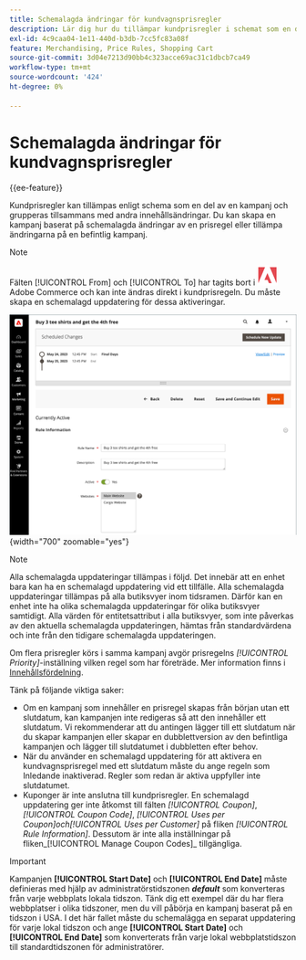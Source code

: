 ```yaml
---
title: Schemalagda ändringar för kundvagnsprisregler
description: Lär dig hur du tillämpar kundprisregler i schemat som en del av en kampanj och grupperar dem med andra innehållsändringar.
exl-id: 4c9caa04-1e11-440d-b3db-7cc5fc83a08f
feature: Merchandising, Price Rules, Shopping Cart
source-git-commit: 3d04e7213d90bb4c323acce69ac31c1dbcb7ca49
workflow-type: tm+mt
source-wordcount: '424'
ht-degree: 0%

---
```


# Schemalagda ändringar för kundvagnsprisregler

{{ee-feature}}

Kundprisregler kan tillämpas enligt schema som en del av en kampanj och grupperas tillsammans med andra innehållsändringar. Du kan skapa en kampanj baserat på schemalagda ändringar av en prisregel eller tillämpa ändringarna på en befintlig kampanj.

>[!NOTE]
>
>Fälten [!UICONTROL From] och [!UICONTROL To] har tagits bort i ![Adobe Commerce](../assets/adobe-logo.svg) Adobe Commerce och kan inte ändras direkt i kundprisregeln. Du måste skapa en schemalagd uppdatering för dessa aktiveringar.

![Kundprisregler - schemalagda ändringar](./assets/content-staging-price-rules-cart-scheduled-changes.png){width="700" zoomable="yes"}

>[!NOTE]
>
>Alla schemalagda uppdateringar tillämpas i följd. Det innebär att en enhet bara kan ha en schemalagd uppdatering vid ett tillfälle. Alla schemalagda uppdateringar tillämpas på alla butiksvyer inom tidsramen. Därför kan en enhet inte ha olika schemalagda uppdateringar för olika butiksvyer samtidigt. Alla värden för entitetsattribut i alla butiksvyer, som inte påverkas av den aktuella schemalagda uppdateringen, hämtas från standardvärdena och inte från den tidigare schemalagda uppdateringen.

Om flera prisregler körs i samma kampanj avgör prisregelns _[!UICONTROL Priority]_-inställning vilken regel som har företräde. Mer information finns i [Innehållsfördelning](../content-design/content-staging.md).

Tänk på följande viktiga saker:

- Om en kampanj som innehåller en prisregel skapas från början utan ett slutdatum, kan kampanjen inte redigeras så att den innehåller ett slutdatum. Vi rekommenderar att du antingen lägger till ett slutdatum när du skapar kampanjen eller skapar en dubblettversion av den befintliga kampanjen och lägger till slutdatumet i dubbletten efter behov.
- När du använder en schemalagd uppdatering för att aktivera en kundvagnsprisregel med ett slutdatum måste du ange regeln som Inledande inaktiverad. Regler som redan är aktiva uppfyller inte slutdatumet.
- Kuponger är inte anslutna till kundprisregler. En schemalagd uppdatering ger inte åtkomst till fälten _[!UICONTROL Coupon]_,_[!UICONTROL Coupon Code]_, _[!UICONTROL Uses per Coupon]_och_[!UICONTROL Uses per Customer]_ på fliken _[!UICONTROL Rule Information]_. Dessutom är inte alla inställningar på fliken_[!UICONTROL Manage Coupon Codes]_ tillgängliga.

>[!IMPORTANT]
>
>Kampanjen **[!UICONTROL Start Date]** och **[!UICONTROL End Date]** måste definieras med hjälp av administratörstidszonen **_default_** som konverteras från varje webbplats lokala tidszon. Tänk dig ett exempel där du har flera webbplatser i olika tidszoner, men du vill påbörja en kampanj baserat på en tidszon i USA. I det här fallet måste du schemalägga en separat uppdatering för varje lokal tidszon och ange **[!UICONTROL Start Date]** och **[!UICONTROL End Date]** som konverterats från varje lokal webbplatstidszon till standardtidszonen för administratörer.
